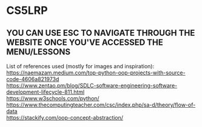 # CS5LRP
## YOU CAN USE ESC TO NAVIGATE THROUGH THE WEBSITE ONCE YOU'VE ACCESSED THE MENU/LESSONS
List of references used (mostly for images and inspiration):
<br>
https://naemazam.medium.com/top-python-oop-projects-with-source-code-4606a821973d
<br>
https://www.zentao.pm/blog/SDLC-software-engineering-software-development-lifecycle-811.html
<br>
https://www.w3schools.com/python/
<br>
https://www.thecomputingteacher.com/csc/index.php/sa-d/theory/flow-of-data
<br>
https://stackify.com/oop-concept-abstraction/
